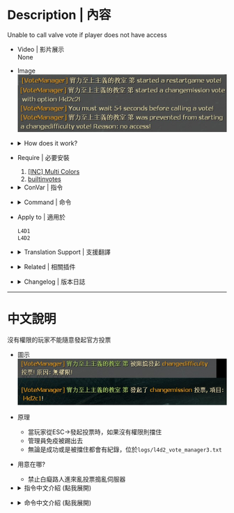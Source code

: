 # Description | 內容
Unable to call valve vote if player does not have access

* Video | 影片展示
<br/>None

* Image
    <br/>![l4d2_vote_manager3_1](image/l4d2_vote_manager3_1.jpg)

* <details><summary>How does it work?</summary>

    * Prevent player from calling the valve vote in "ESC->Call a vote" if player does not have access
    * Admin has immune to be kicked
    * All vote records are in ```logs/l4d2_vote_manager3.txt```
</details>

* Require | 必要安裝
    1. [[INC] Multi Colors](https://github.com/fbef0102/L4D1_2-Plugins/releases/tag/Multi-Colors)
    2. [builtinvotes](https://github.com/fbef0102/Game-Private_Plugin/releases/tag/builtinvotes)

* <details><summary>ConVar | 指令</summary>

    * cfg/sourcemod/l4d2_vote_manager3.cfg
        ```php
        // 0=Cooldown is shared 1=Cooldown is independant
        l4d2_vote_manager3_cooldown_mode "0"

        // Clients can call votes again after this many seconds
        l4d2_vote_manager3_cooldown "60.0"

        // Tanks have immunity against kick votes
        l4d2_vote_manager3_tank_immunity "0"

        // Respect admin immunity levels in kick votes (Only work when admin tries to kick admin)
        l4d2_vote_manager3_respect_immunity "1"

        // 1=Log vote info to files 2=Log vote info to server; 3=Both
        l4d2_vote_manager3_log "3"

        // Players with these flags can use !veto to force veto the current vote (Empty = Everyone, -1: Nobody)
        l4d2_vote_manager3_veto_flag "z"

        // Players with these flags can use !pass to forece pass the current vote (Empty = Everyone, -1: Nobody)
        l4d2_vote_manager3_pass_flag "z"

        // Players with these flags can ignore Cooldown and start the new vote (Empty = Everyone, -1: Nobody)
        l4d2_vote_manager3_cooldown_immunity_flag "-1"

        // Players with these flags can see the notify (Empty = Everyone, -1: Nobody)
        l4d2_vote_manager3_notify_flag ""

        // Players with these flags can call a vote "Return To Lobby" from ESC (Empty = Everyone, -1: Nobody)
        l4d2_vote_manager3_returntolobby_flag "z"

        // Players with these flags can call a vote "Restart Chapter/Restart Campaign" from ESC (Empty = Everyone, -1: Nobody)
        l4d2_vote_manager3_restartgame_flag "z"

        // Players with these flags can call a vote "Change Diffciulty" from ESC (Empty = Everyone, -1: Nobody)
        l4d2_vote_manager3_changedifficulty_flag "z"

        // Players with these flags can call a vote "Start New Campaign" from ESC (Empty = Everyone, -1: Nobody)
        l4d2_vote_manager3_changemission_flag "z"

        // Players with these flags can call a vote "Change Chapter" from ESC (Empty = Everyone, -1: Nobody)
        // Doesn't work, It is blocked by default
        l4d2_vote_manager3_changechapter_flag "z"

        // Players with these flags can call a vote "Change All Talk" from ESC (Empty = Everyone, -1: Nobody)
        l4d2_vote_manager3_changealltalk_flag "z"

        // Players with these flags can call a vote "Kick Player" from ESC (Empty = Everyone, -1: Nobody)
        l4d2_vote_manager3_kick_flag "z"

        // Players with these flags are immune to be kicked (Empty = Everyone, -1: Nobody)
        l4d2_vote_manager3_kick_immunity_flag "z"
        ```
</details>

* <details><summary>Command | 命令</summary>

    * **Force pass a current vote**
        ```php
        sm_pass
        ```

    * **Force veto a current vote**
        ```php
        sm_veto
        ```
</details>

* Apply to | 適用於
    ```
    L4D1
    L4D2
    ```

* <details><summary>Translation Support | 支援翻譯</summary>

    ```
    English
    繁體中文
    简体中文
    Russian
    ```
</details>

* <details><summary>Related | 相關插件</summary>

    1. [l4d_vote_block](https://github.com/fbef0102/Game-Private_Plugin/tree/main/L4D_插件/Server_%E4%BC%BA%E6%9C%8D%E5%99%A8/l4d_vote_block): Unable to call valve vote depending on gamemode and difficulty.
        > 根據遊戲模式和難度禁止使用Esc->發起投票
    2. [kickthevoter](https://github.com/fbef0102/Game-Private_Plugin/tree/main/L4D_插件/Anti_Griefer_%E9%98%B2%E6%83%A1%E6%84%8F%E8%B7%AF%E4%BA%BA/kickthevoter): Make It So The Person Calling The Vote Gets Kicked!
        > 使用Esc->發起投票的人將會被反踢出去伺服器
</details>

* <details><summary>Changelog | 版本日誌</summary>

    ```php
    //McFlurry @ 2011
    //HarryPotter @ 2024
    ```
    * v1.2h (2024-9-30)
        * Fixed vote not working if player using "callvote" in game console
        * Update translation

    * v1.1h (2024-2-7)
        * Fixed kick immunity not working

    * v1.0h (2024-1-28)
        * Update Cvars
        * Require builtinvotes
        * Remake code, convert code to latest syntax
        * Fix warnings when compiling on SourceMod 1.11.
        * Optimize code and improve performance
        * Chinese Translation Support
        * Fixed player can not call a vote if previous vote failed for some reasons
        * Use Cvars to control access, no need to write admin_overrides.cfg

    * v1.3.0 rc2
        * [Original Post by McFlurry](https://forums.alliedmods.net/showthread.php?t=170445)
</details>

- - - -
# 中文說明
沒有權限的玩家不能隨意發起官方投票

* 圖示
    <br/>![zho/l4d2_vote_manager3_1](image/zho/l4d2_vote_manager3_1.jpg)

* 原理
    * 當玩家從ESC->發起投票時，如果沒有權限則擋住
    * 管理員免疫被踢出去
    * 無論是成功或是被擋住都會有紀錄，位於```logs/l4d2_vote_manager3.txt```

* 用意在哪?
    * 禁止白癡路人進來亂投票搗亂伺服器

* <details><summary>指令中文介紹 (點我展開)</summary>

    * cfg/sourcemod/l4d2_vote_manager3.cfg
        ```php
        // 0=冷卻時間是共享的 1=冷卻時間是各別玩家的
        l4d2_vote_manager3_cooldown_mode "0"

        // 玩家必須等待60秒後才能發起新投票
        l4d2_vote_manager3_cooldown "60.0"

        // Tank玩家免疫被踢
        l4d2_vote_manager3_tank_immunity "0"

        // 投票踢人時 玩家的權限免疫力如果小於對方玩家，則不能踢出 (只有當管理員踢出管理員才會運作)
        l4d2_vote_manager3_respect_immunity "1"

        // 1=記錄到logs/l4d2_vote_manager3.txt檔案 2=記錄到sourcemod的log檔案; 3=兩者都是
        l4d2_vote_manager3_log "3"

        // 擁有這些權限的玩家，才可以輸入 !veto 強制通過投票 (留白 = 任何人都能, -1: 無人)
        l4d2_vote_manager3_veto_flag "z"

        // 擁有這些權限的玩家，才可以輸入 !pass 強制通過投票 (留白 = 任何人都能, -1: 無人)
        l4d2_vote_manager3_pass_flag "z"

        // 擁有這些權限的玩家，可以忽略冷卻時間直接開始新投票 (留白 = 任何人都能, -1: 無人)
        l4d2_vote_manager3_cooldown_immunity_flag "-1"

        // 擁有這些權限的玩家，可以看到聊天框的投票提示狀態 (留白 = 任何人都能, -1: 無人)
        l4d2_vote_manager3_notify_flag ""

        // 擁有這些權限的玩家，可以發起『返回大廳』 (留白 = 任何人都能, -1: 無人)
        l4d2_vote_manager3_returntolobby_flag "z"

        // 擁有這些權限的玩家，可以發起『重新開始戰役/章節』 (留白 = 任何人都能, -1: 無人)
        l4d2_vote_manager3_restartgame_flag "z"

        // 擁有這些權限的玩家，可以發起『變更難度』 (留白 = 任何人都能, -1: 無人)
        l4d2_vote_manager3_changedifficulty_flag "z"

        // 擁有這些權限的玩家，可以發起『開始新戰役』 (留白 = 任何人都能, -1: 無人)
        l4d2_vote_manager3_changemission_flag "z"

        // 擁有這些權限的玩家，可以發起『選擇戰役章節』 (留白 = 任何人都能, -1: 無人)
        // 無作用，官方預設關閉此投票項目
        l4d2_vote_manager3_changechapter_flag "z"

        // 擁有這些權限的玩家，可以發起『更變為全體交談』 (留白 = 任何人都能, -1: 無人)
        l4d2_vote_manager3_changealltalk_flag "z"

        // 擁有這些權限的玩家，可以發起『踢掉玩家』 (留白 = 任何人都能, -1: 無人)
        l4d2_vote_manager3_kick_flag "z"

        // 投票『踢掉玩家』選項裡，擁有這些權限的玩家不會被踢 (留白 = 所有人都不可以被踢, -1: 任何人都可以被踢)
        l4d2_vote_manager3_kick_immunity_flag "z"
        ```
</details>

* <details><summary>命令中文介紹 (點我展開)</summary>

    * **強制通過目前的投票項目**
        ```php
        sm_pass
        ```

    * **強制否決目前的投票項目**
        ```php
        sm_veto
        ```
</details>
